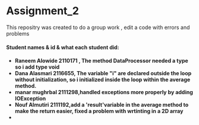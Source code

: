 # Assignment_2

<p>This repositry was created to do a group work , edit a code with errors and problems</p>
  <h4>Student names & id & what each student did:<h4>
    <ul>
        <li>Raneem Alowide 2110171 , The method DataProcessor needed a type so i add type void</li>
        <li>Dana Alasmari 2116655, The variable "i" are declared outside the loop without initialization, so i initialized inside the loop within the average method.</li>
        <li>manar mughrbal 2111298,handled exceptions more properly by adding IOException</li>
        <li>Nouf Almutiri 2111192,add a 'result'variable in the average method to make the return easier, fixed a problem with wrtinting in a 2D array </li>
        <li></li>
    </ul>


